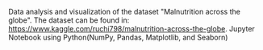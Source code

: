 Data analysis and visualization of the dataset "Malnutrition across the globe". The dataset can be found in: https://www.kaggle.com/ruchi798/malnutrition-across-the-globe.
Jupyter Notebook using Python(NumPy, Pandas, Matplotlib, and Seaborn)
